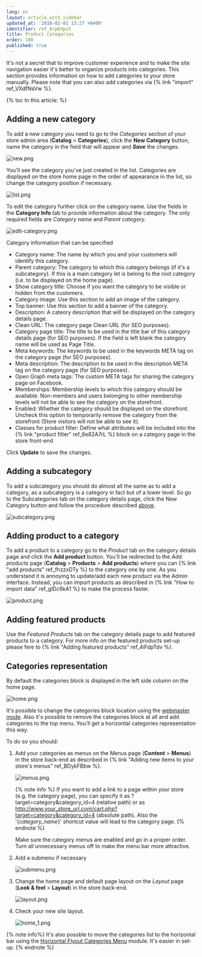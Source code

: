 ```yaml
---
lang: en
layout: article_with_sidebar
updated_at: '2018-02-01 13:27 +0400'
identifier: ref_6rpDdput
title: Product Categories
order: 100
published: true
---
```

It's not a secret that to improve customer experience and to make the site navigation easier it's better to organize products into categories. This section provides information on how to add categories to your store manually. Please note that you can also add categories via {% link "import" ref_VXdfNsVw %}. 

{% toc In this article: %}

## Adding a new category

To add a new category you need to go to the _Categories_ section of your store admin area (**Catalog** > **Categories**), click the **New Category** button, name the category in the field that will appear and _**Save**_ the changes. 

![new.png]({{site.baseurl}}/attachments/ref_6rpDdput/new.png)

You'll see the category you've just created in the list. Categories are displayed on the store home page in the order of appearance in the list, so change the category position if necessary. 

![list.png]({{site.baseurl}}/attachments/ref_6rpDdput/list.png)

To edit the category further click on the category name. Use the fields in the **Category Info** tab to provide information about the category. The only required fields are _Category name_ and _Parent category_.

![edit-category.png]({{site.baseurl}}/attachments/ref_6rpDdput/edit-category.png)


Category information that can be specified

* Category name: The name by which you and your customers will identify this category.
* Parent category: The category to which this category belongs (if it's a subcategory). If this is a main category let is belong to the root category (i.e. to be displayed on the home page). 
* Show category title: Choose if you want the category to be visible or hidden from the customers.
* Category image: Use this section to add an image of the category.
* Top banner: Use this section to add a banner of the category.
* Description: A cateory description that will be displayed on the category details page.
* Clean URL: The category page Clean URL (for SEO purposes).
* Category page title: The title to be used in the title bar of this category details page (for SEO purposes). If the field is left blank the category name will be used as Page Title.
* Meta keywords: The keywords to be used in the keywords META tag on the category page (for SEO purposes).
* Meta description: The description to be used in the description META tag on the category page (for SEO purposes).
* Open Graph meta tags: The custom META tags for sharing the category page on Facebook.
* Memberships: Membership levels to which this category should be available. Non-members and users belonging to other membership levels will not be able to see the category on the storefront.
* Enabled: Whether the category should be displayed on the storefront. Uncheck this option to temporarily remove the category from the storefront (Store visitors will not be able to see it).
* Classes for product filter: Define what attributes will be included into the {% link "product filter" ref_6e82A7rL %} block on a category page in the store front-end

Click **Update** to save the changes.

## Adding a subcategory

To add a subcategory you should do almost all the same as to add a category, as a subcategory is a category in fact but of a lower level. So go to the Subcategories tab on the category details page, click the New Category button and follow the procedure described [above](https://kb.x-cart.com/products/categories.html#adding-a-new-category "Product Categories"). 

![subcategory.png]({{site.baseurl}}/attachments/ref_6rpDdput/subcategory.png)

## Adding product to a category

To add a product to a category go to the _Product_ tab on the category details page and click the **Add product** button. You'll be redirected to the _Add products_ page (**Catalog** > **Products** > **Add products**) where you can {% link "add products" ref_fhzzxDTy %} to the category one by one. As you understand it is annoying to update/add each new product via the Admin interface. Instead, you can import products as described in {% link "How to import data" ref_glDc6kA1 %} to make the process faster.

![product.png]({{site.baseurl}}/attachments/ref_6rpDdput/product.png)

## Adding featured products

Use the _Featured Products_ tab on the category details page to add featured products to a category. For more info on the featured products set-up please fere to {% link "Adding featured products" ref_4iFdpTdv %}.

## Categories representation

By default the categories block is displayed in the left side column on the home page. 

![home.png]({{site.baseurl}}/attachments/ref_6rpDdput/home.png)

It's possible to change the categories block location using the [webmaster mode](https://devs.x-cart.com/webinars_and_video_tutorials/using_webmaster_mode_in_x-cart_5.html "Product Categories"). Also it's possible to remove the categories block at all and add categories to the top menu. You'll get a horizontal categories representation this way. 

To do so you should:

1. Add your categories as menus on the Menus page (**Content** > **Menus**) in the store back-end as described in {% link "Adding new items to your store's menus" ref_BDykFBbw %}.

   ![menus.png]({{site.baseurl}}/attachments/ref_6rpDdput/menus.png)

   {% note info %}
   If you want to add a link to a page within your store (e.g. the category page), you can specify it as ?target=category&category_id=4 (relative path) or as http://www.your_store_url.com/cart.php?target=category&category_id=4 (absolute path).
   Also the '{_category_name_}' shortcut value will lead to the category page.
   {% endnote %}

   Make sure the category menus are enabled and go in a proper order. Turn all unnecessary menus off to make the menu bar more attractive.

2. Add a submenu if necessary

   ![submenu.png]({{site.baseurl}}/attachments/ref_6rpDdput/submenu.png)

3. Change the home page and default page layout on the _Layout_ page (**Look & feel** > **Layout**) in the store back-end.

   ![layout.png]({{site.baseurl}}/attachments/ref_6rpDdput/layout.png)

4. Check your new site layout.

   ![home_1.png]({{site.baseurl}}/attachments/ref_6rpDdput/home_1.png)
   
{% note info%}
It's also possble to move the categories list to the horizontal bar using the [Horizontal Flyout Categories Menu](https://market.x-cart.com/addons/horizontal-flyout-categories-menu.html "Product Categories") module. It's easier in set-up.
{% endnote %}
